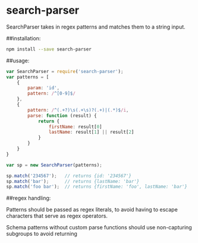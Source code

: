 # search-parser
SearchParser takes in regex patterns and matches them to a string input.

##installation:
```sh
npm install --save search-parser
```

##usage:
```js
var SearchParser = require('search-parser');
var patterns = [
    {
        param: 'id',
        pattern: /^[0-9]$/
    },
    {
        pattern: /^(.+?)\s(.+\s)?(.+)|(.*)$/i,
        parse: function (result) {
            return {
                firstName: result[0]
                lastName: result[1] || result[2]
            } 
        }
    }
}

var sp = new SearchParser(patterns);

sp.match('234567');   // returns {id: '234567'}
sp.match('bar');      // returns {lastName: 'bar'}
sp.match('foo bar');  // returns {firstName: 'foo', lastName: 'bar'}
```

##regex handling:

Patterns should be passed as regex literals, to avoid having to escape characters that serve as regex operators.

Schema patterns without custom parse functions should use non-capturing subgroups to avoid returning
